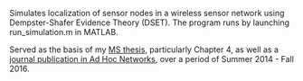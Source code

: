 Simulates localization of sensor nodes in a wireless sensor network using Dempster-Shafer Evidence Theory (DSET). The program runs by launching run_simulation.m in MATLAB.

Served as the basis of my [MS thesis](https://etd.ohiolink.edu/apexprod/rws_olink/r/1501/10?p10_etd_subid=105604&clear=10), particularly Chapter 4, as well as a [journal publication in Ad Hoc Networks](https://www.sciencedirect.com/science/article/abs/pii/S1570870516302359?_docanchor=&_fmt=high&_origin=gateway&_rdoc=1&md5=b8429449ccfc9c30159a5f9aeaa92ffb), over a period of Summer 2014 - Fall 2016.
 

